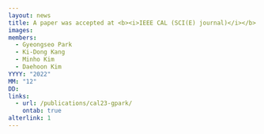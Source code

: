 ```yaml
---
layout: news
title: A paper was accepted at <b><i>IEEE CAL (SCI(E) journal)</i></b>.
images:
members:
  - Gyeongseo Park
  - Ki-Dong Kang
  - Minho Kim
  - Daehoon Kim
YYYY: "2022"
MM: "12"
DD: 
links:
  - url: /publications/cal23-gpark/
    ontab: true
alterlink: 1
---
```

